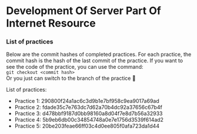 # Development Of Server Part Of Internet Resource

### List of practices
Below are the commit hashes of completed practices.
For each practice, the commit hash is the hash of the last commit of the practice. 
If you want to see the code of the practice, you can use the command:   
`git checkout <commit hash>`  
Or you just can switch to the branch of the practice 🙂

List of practices:
- Practice 1: 290800f24a1ac6c3d9b1e7bf958c9ea9017a69ad
- Practice 2: fdade35c7e763dc7d62a70b4dc92a37656c67b4f
- Practice 3: d478bbf9187d0bb98160a8d04f7e8d7b56a32933
- Practice 4: 5b9eb6db00c34854748a0e7e1756d3539f614ad2
- Practice 5: 20be203feae66ff03c4d0ee805f0afa723da1d44